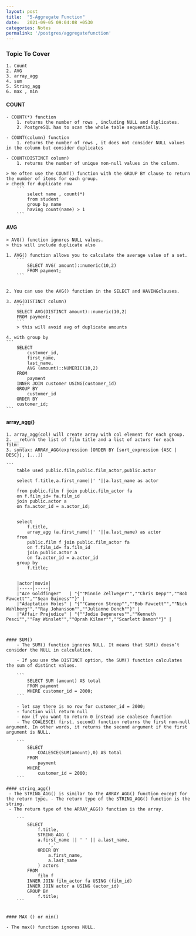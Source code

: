 ```yaml
---
layout: post
title:  "5-Aggregate Function"
date:   2021-09-05 09:04:08 +0530
categories: Notes
permalink: '/postgres/aggregatefunction'
---
```

### Topic To Cover 
    1. Count
    2. AVG
	3. array_agg
	4. sum
	5. String_agg
	6. max , min

    
#### COUNT
	- COUNT(*) function 
		1. returns the number of rows , including NULL and duplicates.
		2. PostgreSQL has to scan the whole table sequentially.
		
	- COUNT(column) function 
		1. returns the number of rows , it does not consider NULL values in the column but consider duplicates
		
	- COUNT(DISTINCT column) 
		1. returns the number of unique non-null values in the column.

	> We often use the COUNT() function with the GROUP BY clause to return the number of items for each group.
	> check for duplicate row 
		```
			select name , count(*)
			from student 
			group by name 
			having count(name) > 1
		```
	
	
#### AVG
	> AVG() function ignores NULL values.
    > this will include duplicate also 
	
	1. AVG() function allows you to calculate the average value of a set.  
        ```
            SELECT AVG( amount)::numeric(10,2)
            FROM payment;
        ```
	    
	
	2. You can use the AVG() function in the SELECT and HAVINGclauses.
	
	3. AVG(DISTINCT column)  
        ```
        SELECT AVG(DISTINCT amount)::numeric(10,2)
        FROM payment;
        ```    
	    > this will avoid avg of duplicate amounts
	
	4. with group by   
	```
		SELECT
			customer_id,
			first_name,
			last_name,
			AVG (amount)::NUMERIC(10,2)
		FROM
			payment
		INNER JOIN customer USING(customer_id)
		GROUP BY
			customer_id
		ORDER BY
		customer_id;
	```


 #### array_agg()

	1. array_agg(col) will create array with col element for each group. 
	2. __return the list of film title and a list of actors for each film:__  
	3. syntax: ARRAY_AGG(expression [ORDER BY [sort_expression {ASC | DESC}], [...])
	
	```	
		table used public.film,public.film_actor,public.actor

		select f.title,a.first_name||' '||a.last_name as actor

		from public.film f join public.film_actor fa 
		on f.film_id= fa.film_id
		join public.actor a
		on fa.actor_id = a.actor_id;


		select 
			f.title,
			array_agg (a.first_name||' '||a.last_name) as actor
		from 
			public.film f join public.film_actor fa 
			on f.film_id= fa.film_id
			join public.actor a
			on fa.actor_id = a.actor_id
		group by 
			f.title;

```
	
	|actor|movie|
	|-----|-----|
	|"Ace Goldfinger"	| "{""Minnie Zellweger"",""Chris Depp"",""Bob Fawcett"",""Sean Guiness""}" |
	|"Adaptation Holes"	| "{""Cameron Streep"",""Bob Fawcett"",""Nick Wahlberg"",""Ray Johansson"",""Julianne Dench""}" |
	|"Affair Prejudice"	| "{""Jodie Degeneres"",""Kenneth Pesci"",""Fay Winslet"",""Oprah Kilmer"",""Scarlett Damon""}" |



#### SUM()
	- The SUM() function ignores NULL. It means that SUM() doesn’t consider the NULL in calculation.

	- If you use the DISTINCT option, the SUM() function calculates the sum of distinct values.

	```
		SELECT SUM (amount) AS total
		FROM payment
		WHERE customer_id = 2000;
	```

	- let say there is no row for customer_id = 2000;
	- function will return null
	- now if you want to return 0 instead use coalesce function
	- The COALESCE( first, second) function returns the first non-null argument. In other words, it returns the second argument if the first argument is NULL.

	```
		SELECT 
			COALESCE(SUM(amount),0) AS total
		FROM 
			payment
		WHERE 
			customer_id = 2000;
	```

#### string_agg()
 - The STRING_AGG() is similar to the ARRAY_AGG() function except for the return type. - The return type of the STRING_AGG() function is the string.
 - The return type of the ARRAY_AGG() function is the array.

	```
		SELECT
			f.title,
			STRING_AGG (
			a.first_name || ' ' || a.last_name,
				','
			ORDER BY
				a.first_name,
				a.last_name
			) actors
		FROM
			film f
		INNER JOIN film_actor fa USING (film_id)
		INNER JOIN actor a USING (actor_id)
		GROUP BY
			f.title;
	```


#### MAX () or min()

- The max() function ignores NULL.
